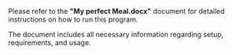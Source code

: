 Please refer to the **"My perfect Meal.docx"** document for detailed instructions on how to run this program.

The document includes all necessary information regarding setup, requirements, and usage.
